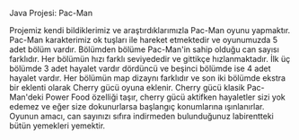 Java Projesi: Pac-Man

Projemiz kendi bildiklerimiz ve araştırdıklarımızla Pac-Man oyunu yapmaktır.
Pac-Man karakterimiz ok tuşları ile hareket etmektedir ve oyunumuzda 5 adet bölüm vardır. Bölümden bölüme Pac-Man'in sahip olduğu can sayısı farklıdır.
Her bölümün hızı farklı seviyededir ve gittikçe hızlanmaktadır. İlk üç bölümde 3 adet hayalet vardır dördüncü ve beşinci bölümde ise 4 adet hayalet vardır.
Her bölümün map dizaynı farklıdır ve son iki bölümde ekstra bir eklenti olarak Cherry gücü oyuna eklenir.
Cherry gücü klasik Pac-Man'deki Power Food özelliği taşır, cherry gücü aktifken hayaletler sizi yok edemez ve eğer size dokunurlarsa başlangıç konumlarına ışınlanırlar.
Oyunun amacı, can sayınızı sıfıra indirmeden bulunduğunuz labirentteki bütün yemekleri yemektir.
